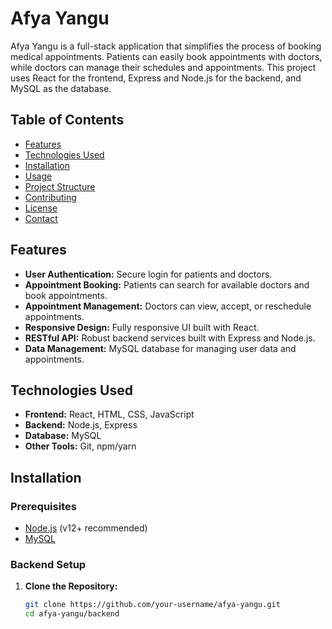 # Afya Yangu

Afya Yangu is a full-stack application that simplifies the process of booking medical appointments. Patients can easily book appointments with doctors, while doctors can manage their schedules and appointments. This project uses React for the frontend, Express and Node.js for the backend, and MySQL as the database.

## Table of Contents

- [Features](#features)
- [Technologies Used](#technologies-used)
- [Installation](#installation)
- [Usage](#usage)
- [Project Structure](#project-structure)
- [Contributing](#contributing)
- [License](#license)
- [Contact](#contact)

## Features

- **User Authentication:** Secure login for patients and doctors.
- **Appointment Booking:** Patients can search for available doctors and book appointments.
- **Appointment Management:** Doctors can view, accept, or reschedule appointments.
- **Responsive Design:** Fully responsive UI built with React.
- **RESTful API:** Robust backend services built with Express and Node.js.
- **Data Management:** MySQL database for managing user data and appointments.

## Technologies Used

- **Frontend:** React, HTML, CSS, JavaScript
- **Backend:** Node.js, Express
- **Database:** MySQL
- **Other Tools:** Git, npm/yarn

## Installation

### Prerequisites

- [Node.js](https://nodejs.org/) (v12+ recommended)
- [MySQL](https://www.mysql.com/)

### Backend Setup

1. **Clone the Repository:**
   ```bash
   git clone https://github.com/your-username/afya-yangu.git
   cd afya-yangu/backend
